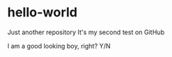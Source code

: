 # hello-world
Just another repository
It's my second test on GitHub

I am a good looking boy, right?
Y/N
